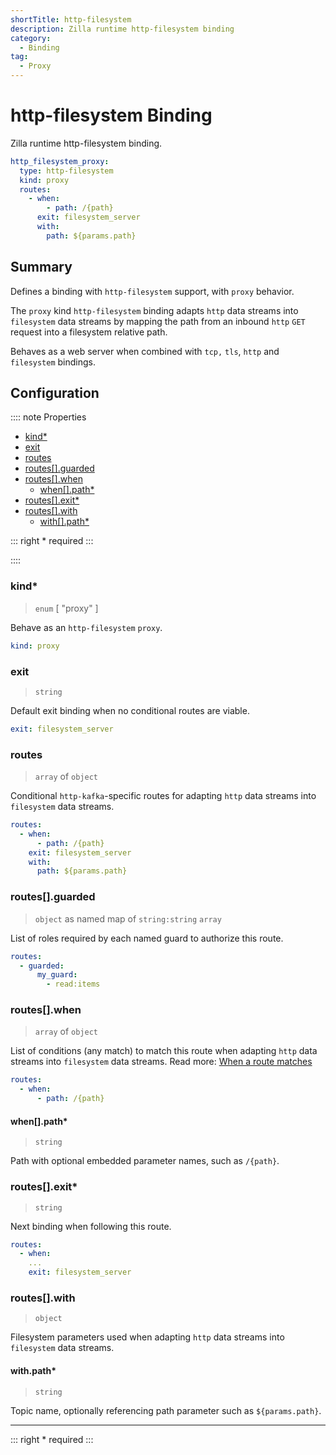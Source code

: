 ```yaml
---
shortTitle: http-filesystem
description: Zilla runtime http-filesystem binding
category:
  - Binding
tag:
  - Proxy
---
```


# http-filesystem Binding

Zilla runtime http-filesystem binding.

```yaml {2}
http_filesystem_proxy:
  type: http-filesystem
  kind: proxy
  routes:
    - when:
        - path: /{path}
      exit: filesystem_server
      with:
        path: ${params.path}
```

## Summary

Defines a binding with `http-filesystem` support, with `proxy` behavior.

The `proxy` kind `http-filesystem` binding adapts `http` data streams into `filesystem` data streams by mapping the path from an inbound `http` `GET` request into a filesystem relative path.

Behaves as a web server when combined with `tcp,` `tls`, `http` and `filesystem` bindings.

## Configuration

:::: note Properties

- [kind\*](#kind)
- [exit](#exit)
- [routes](#routes)
- [routes\[\].guarded](#routes-guarded)
- [routes\[\].when](#routes-when)
  - [when\[\].path\*](#when-path)
- [routes\[\].exit\*](#routes-exit)
- [routes\[\].with](#routes-with)
  - [with\[\].path\*](#with-path)

::: right
\* required
:::

::::

### kind\*

> `enum` [ "proxy" ]

Behave as an `http-filesystem` `proxy`.

```yaml
kind: proxy
```

### exit

> `string`

Default exit binding when no conditional routes are viable.

```yaml
exit: filesystem_server
```

### routes

> `array` of `object`

Conditional `http-kafka`-specific routes for adapting `http` data streams into `filesystem` data streams.

```yaml
routes:
  - when:
      - path: /{path}
    exit: filesystem_server
    with:
      path: ${params.path}
```

### routes[].guarded

> `object` as named map of `string:string` `array`

List of roles required by each named guard to authorize this route.

```yaml
routes:
  - guarded:
      my_guard:
        - read:items
```

### routes[].when

> `array` of `object`

List of conditions (any match) to match this route when adapting `http` data streams into `filesystem` data streams.
Read more: [When a route matches](../../../concepts/bindings.md#when-a-route-matches)

```yaml
routes:
  - when:
      - path: /{path}
```

#### when[].path\*

> `string`

Path with optional embedded parameter names, such as `/{path}`.

### routes[].exit\*

> `string`

Next binding when following this route.

```yaml
routes:
  - when:
    ...
    exit: filesystem_server
```

### routes[].with

> `object`

Filesystem parameters used when adapting `http` data streams into `filesystem` data streams.

#### with.path\*

> `string`

Topic name, optionally referencing path parameter such as `${params.path}`.

---

::: right
\* required
:::
